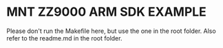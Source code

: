 # MNT ZZ9000 ARM SDK EXAMPLE

Please don't run the Makefile here, but use the one in the root folder.
Also refer to the readme.md in the root folder.